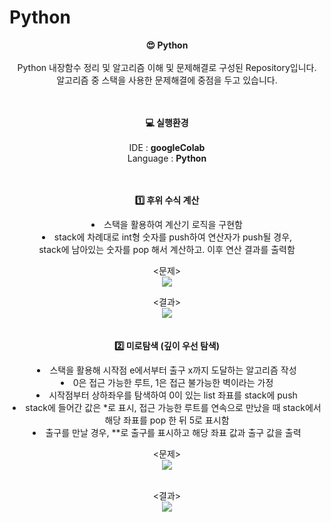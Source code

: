# Python

<div align='center'>
  <strong>😍 Python </strong> <br><br>
    Python 내장함수 정리 및 알고리즘 이해 및 문제해결로 구성된 Repository입니다.<br>
    알고리즘 중 스택을 사용한 문제해결에 중점을 두고 있습니다. 
  
  <br><br>
  <strong>:computer: 실행환경</strong><br><br>
  ­IDE : <b>googleColab</b><br>
  ­Language : <b>Python</b> <br>
  <br><br>
  
  <strong> :one: 후위 수식 계산 </strong>
    <li> 스택을 활용하여 계산기 로직을 구현함
    <li> stack에 차례대로 int형 숫자를 push하여 연산자가 push될 경우,<br>stack에 남아있는 숫자를 pop 해서 계산하고. 이후 연산 결과를 출력함
    <br><p> <문제> <br>
    <img src='https://user-images.githubusercontent.com/113004260/197695696-fb7408e0-9ffd-47b3-a6ca-480110b465fb.png'><br>
    <p> <결과> <br>
    <img src='https://user-images.githubusercontent.com/113004260/197695670-95353d9a-8f13-42ad-acbb-12dd11f3da96.png'><br>
  <br>
  <br>
  <strong> :two: 미로탐색 (깊이 우선 탐색) </strong>
    <li> 스택을 활용해 시작점 e에서부터 출구 x까지 도달하는 알고리즘 작성
    <li> 0은 접근 가능한 루트, 1은 접근 불가능한 벽이라는 가정
    <li> 시작점부터 상하좌우를 탐색하여 0이 있는 list 좌표를 stack에 push
    <li> stack에 들어간 값은 *로 표시, 접근 가능한 루트를 연속으로 만났을 때 stack에서 해당 좌표를 pop 한 뒤 5로 표시함
    <li> 출구를 만날 경우, **로 출구를 표시하고 해당 좌표 값과 출구 값을 출력
      <br><p><문제><br>
      <img src='https://user-images.githubusercontent.com/113004260/197696113-a355ad77-5164-411d-9203-608e574a4ffa.png'><br>
      <br><p><결과><br>
      <img src='https://user-images.githubusercontent.com/113004260/197696257-0a822df0-14d5-441b-a9a3-2d9afeb5008d.png'>
</div>
